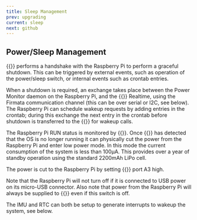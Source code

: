 ```yaml
---
title: Sleep Management
prev: upgrading
current: sleep
next: github
---
```


## Power/Sleep Management

{{<ardhat>}} performs a handshake with the Raspberry Pi to perform a graceful shutdown. This can be triggered by external events, such as operation of the power/sleep switch, or internal events such as crontab entries.

When a shutdown is required, an exchange takes place between the Power Monitor daemon on the Raspberry Pi, and the {{<ardhat>}} Realtime, using the Firmata communication channel (this can be over serial or  I2C, see below). The Raspberry Pi can schedule wakeup requests by adding entries in the crontab; during this exchange the next entry in the crontab before shutdown is transferred to the {{<ardhat>}} for wakeup calls.

The Raspberry Pi RUN status is monitored by {{<ardhat>}}. Once {{<ardhat>}} has detected that the OS is no longer running it can physically cut the power from the Raspberry Pi and enter low power mode. In this mode the current consumption of the system is less than 100µA. This provides over a year of standby operation using the standard 2200mAh LiPo cell.

The power is cut to the Raspberry Pi by setting {{<ardhat>}} port A3 high.


<div class="note">
  <p>Note that the Raspberry Pi will not turn off if it is connected to USB power on its micro-USB connector.
Also note that power from the Raspberry Pi will always be supplied to {{<ardhat>}} even if this switch is off.</p>
</div>


The IMU and RTC can both be setup to generate interrupts to wakeup the system, see below.
